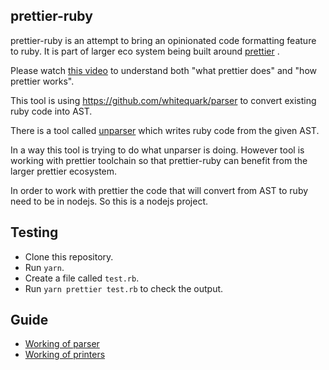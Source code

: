 
## prettier-ruby

prettier-ruby is an attempt to bring an opinionated code formatting feature to ruby.
It is part of larger eco system being built around [prettier](https://prettier.io/) .

Please watch [this video](https://www.youtube.com/watch?v=hkfBvpEfWdA) to 
understand both "what prettier does" and "how prettier works".

This tool is using https://github.com/whitequark/parser to convert existing
ruby code into AST.

There is a tool called [unparser](https://github.com/mbj/unparser)
which writes ruby code from the given AST.

In a way this tool is trying to do what unparser is doing. However tool
is working with prettier toolchain so that prettier-ruby can benefit
from the larger prettier ecosystem.

In order to work with prettier the code that will convert from AST to
ruby need to be in nodejs. So this is a nodejs project.


## Testing

- Clone this repository.
- Run `yarn`.
- Create a file called `test.rb`.
- Run `yarn prettier test.rb` to check the output.

## Guide

- [Working of parser](https://github.com/bigbinary/prettier-ruby/wiki/Working-of-parser)
- [Working of printers](https://github.com/bigbinary/prettier-ruby/wiki/Working-of-printers)

